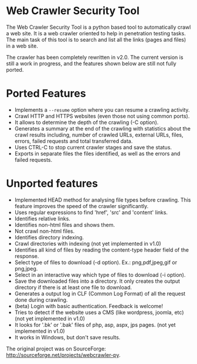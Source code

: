 Web Crawler Security Tool
=========================

The Web Crawler Security Tool is a python based tool to automatically crawl a web site. It is a web crawler oriented to help in penetration testing tasks. The main task of this tool is to search and list all the links (pages and files) in a web site. 

The crawler has been completely rewritten in v2.0. The current version is still a work in progress, and the features shown below are still not fully ported.


Ported Features
========
* Implements a `--resume` option where you can resume a crawling activity.
* Crawl HTTP and HTTPS websites (even those not using common ports).
* It allows to determine the depth of the crawling (-C <depth> option).
* Generates a summary at the end of the crawling with statistics about the crawl results including, number of crawled URLs, external URLs, files, errors, failed requests and total transferred data.
* Uses CTRL-C to stop current crawler stages and save the status.
* Exports in separate files the files identified, as well as the errors and failed requests.
  
Unported features
========
* Implemented HEAD method for analysing file types before crawling. This feature improves the speed of the crawler significantly.
* Uses regular expressions to find 'href', 'src' and 'content' links.
* Identifies relative links.
* Identifies non-html files and shows them.
* Not crawl non-html files.
* Identifies directory indexing.
* Crawl directories with indexing (not yet implemented in v1.0)
* Identifies all kind of files by reading the content-type header field of the response.
* Select type of files to download (-d option). Ex.: png,pdf,jpeg,gif or png,jpeg.
* Select in an interactive way which type of files to download (-i option).
* Save the downloaded files into a directory. It only creates the output directory if there is at least one file to download.
* Generates a output log in CLF (Common Log Format) of all the request done during crawling.
* (beta) Login with basic authentication. Feedback is welcome!
* Tries to detect if the website uses a CMS (like wordpress, joomla, etc) (not yet implemented in v1.0)
* It looks for '.bk' or '.bak' files of php, asp, aspx, jps pages. (not yet implemented in v1.0)
* It works in Windows, but don't save results.


The original project was on SourceForge: http://sourceforge.net/projects/webcrawler-py.
